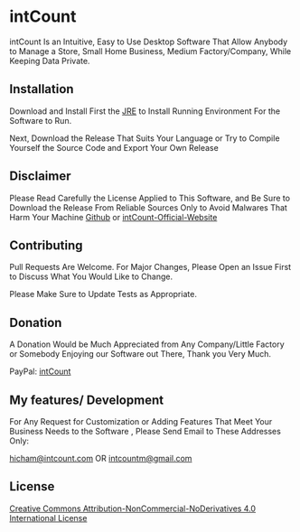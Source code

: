 # intCount

intCount Is an Intuitive, Easy to Use Desktop Software That Allow Anybody to Manage a Store, Small Home Business, Medium Factory/Company,  While Keeping Data Private.

## Installation

Download and Install First the [JRE](https://intcount.com/download/you-need-to-install-this-runtime-before-first-use-of-intcount-software-vous-devez-installer-ce-runtime-avant-la-premiere-utilisation-du-logiciel-intcount-%d8%aa%d8%ad%d8%aa%d8%a7%d8%ac-%d8%a5%d9%84/) to Install Running Environment For the Software to Run.

Next, Download the Release That Suits Your Language or Try to Compile Yourself the Source Code and Export Your Own Release

## Disclaimer

Please Read Carefully the License Applied to This Software, and Be Sure to Download the Release From Reliable Sources Only to Avoid Malwares That Harm Your Machine [Github](https://github.com/intCount/The-intCount-Desktop-Software-For-Private-Management-of-Your-Store-or-Business/releases/tag/intCount-Invoicing-Software) or [intCount-Official-Website](https://intcount.com/pos-software/)

## Contributing
Pull Requests Are Welcome. For Major Changes, Please Open an Issue First to Discuss What You Would Like to Change.

Please Make Sure to Update Tests as Appropriate.

## Donation

A Donation Would be Much Appreciated from Any Company/Little Factory or Somebody Enjoying our Software out There, Thank you Very Much. 

PayPal: [intCount](https://paypal.me/intcount?country.x=MA&locale.x=en_US)

## My features/ Development

For Any Request for Customization or Adding Features That Meet Your Business Needs to the Software , Please Send Email to These Addresses Only:

hicham@intcount.com OR intcountm@gmail.com

## License
[Creative Commons Attribution-NonCommercial-NoDerivatives 4.0 International License](https://creativecommons.org/licenses/by-nc-nd/4.0/)